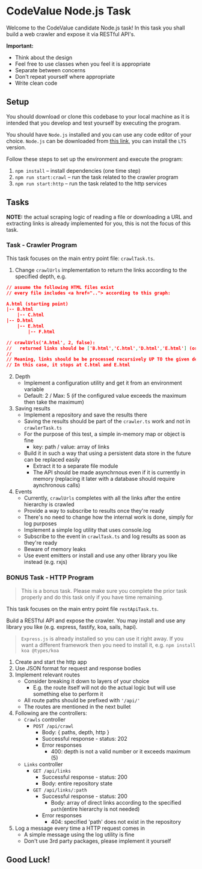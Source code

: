# CodeValue Node.js Task

Welcome to the CodeValue candidate Node.js task!
In this task you shall build a web crawler and expose it via RESTful API's.

**Important:**
  - Think about the design
  - Feel free to use classes when you feel it is appropriate
  - Separate between concerns
  - Don't repeat yourself where appropriate
  - Write clean code

## Setup

You should download or clone this codebase to your local machine as it is intended that you develop and test yourself by executing the program.

You should have `Node.js` installed and you can use any code editor of your choice.
`Node.js` can be downloaded from [this link](https://nodejs.org/en/download/), you can install the `LTS` version.

Follow these steps to set up the environment and execute the program:

1. `npm install` – install dependencies (one time step)
2. `npm run start:crawl` – run the task related to the crawler program
3. `npm run start:http` – run the task related to the http services

## Tasks

**NOTE:** the actual scraping logic of reading a file or downloading a URL and extracting links is already implemented for you, this is not the focus of this task.

### Task - Crawler Program

This task focuses on the main entry point file: `crawlTask.ts`.

1. Change `crawlUrls` implementation to return the links according to the specified depth, e.g.
```json
// asuume the following HTML files exist
// every file includes <a href=".."> according to this graph:

A.html (starting point)
|-- B.html
    |-- C.html
|-- D.html
    |-- E.html
        |-- F.html

// crawlUrls('A.html', 2, false):
//   returned links should be ['B.html','C.html','D.html','E.html'] (order does not matter)
//
// Meaning, links should be be processed recursively UP TO the given depth
// In this case, it stops at C.html and E.html
```
2. Depth
    - Implement a configuration utility and get it from an environment variable
    - Default: 2 / Max: 5 (if the configured value exceeds the maximum then take the maximum)
3. Saving results
    - Implement a repository and save the results there
    - Saving the results should be part of the `crawler.ts` work and not in `crawlerTask.ts`
    - For the purpose of this test, a simple in-memory map or object is fine
        - key: path / value: array of links
    - Build it in such a way that using a persistent data store in the future can be replaced easily
        - Extract it to a separate file module
        - The API should be made asynchrnous even if it is currently in memory (replacing it later with a database should require aynchronous calls)
4. Events
    - Currently, `crawlUrls` completes with all the links after the entire hierarchy is crawled
    - Provide a way to subscribe to results once they're ready
    - There's no need to change how the internal work is done, simply for log purposes
    - Implement a simple log utility that uses console.log
    - Subscribe to the event in `crawlTask.ts` and log results as soon as they're ready
    - Beware of memory leaks
    - Use event emitters or install and use any other library you like instead (e.g. rxjs)

### BONUS Task - HTTP Program

> This is a bonus task. Please make sure you complete the prior task properly and do this task only if you have time remaining.

This task focuses on the main entry point file `restApiTask.ts`.

Build a RESTful API and expose the crawler.
You may install and use any library you like (e.g. express, fastify, koa, sails, hapi).

> `Express.js` is already installed so you can use it right away. If you want a different framework then you need to install it, e.g. `npm install koa @types/koa`

1. Create and start the http app
2. Use JSON format for request and response bodies
3. Implement relevant routes
    - Consider breaking it down to layers of your choice
        - E.g. the route itself will not do the actual logic but will use something else to perform it
    - All route paths should be prefixed with `'/api/'`
    - The routes are mentioned in the next bullet
4. Following are the controllers:
    - `Crawls` controller
        - `POST /api/crawl`
            - Body: { paths, depth, http }
            - Successful response - status: 202
            - Error responses
                - 400: depth is not a valid number or it exceeds maximum (5)
    - `Links` controller
        - `GET /api/links`
            - Successful response - status: 200
            - Body: entire repository state
        - `GET /api/links/:path`
            - Successful response - status: 200
                - Body: array of direct links according to the specified `path`(entire hierarchy is not needed)
            - Error responses
                - 404: specified 'path' does not exist in the repository
5. Log a message every time a HTTP request comes in
    - A simple message using the log utility is fine
    - Don't use 3rd party packages, please implement it yourself

## Good Luck!
